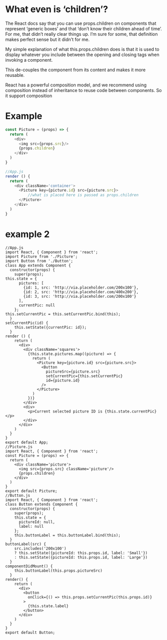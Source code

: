 # What even is ‘children’?

The React docs say that you can use props.children on components that represent ‘generic boxes’ and that ‘don’t know their children ahead of time’. For me, that didn’t really clear things up. I’m sure for some, that definition makes perfect sense but it didn’t for me.

My simple explanation of what this.props.children does is that it is used to display whatever you include between the opening and closing tags when invoking a component.

This de-couples the <Picture> component from its content and makes it more reusable.

React has a powerful composition model, and we recommend using composition instead of inheritance to reuse code between components.
So it support composition

# Example 

```js
const Picture = (props) => {
  return (
    <div>
      <img src={props.src}/>
      {props.children}
    </div>
  )
}

//App.js
render () {
  return (
    <div className='container'>
      <Picture key={picture.id} src={picture.src}>
          //what is placed here is passed as props.children  
      </Picture>
    </div>
  )
}

```

# example 2

```
//App.js
import React, { Component } from 'react';
import Picture from './Picture';
import Button from './Button';
class App extends Component {
  constructor(props) {
    super(props);
this.state = {
      pictures: [
        {id: 1, src: 'http://via.placeholder.com/200x100'},
        {id: 2, src: 'http://via.placeholder.com/400x200'},
        {id: 3, src: 'http://via.placeholder.com/200x100'}
      ],
      currentPic: null
    };
this.setCurrentPic = this.setCurrentPic.bind(this);
  }
setCurrentPic(id) {
    this.setState({currentPic: id});
  }
render () {
    return (
      <div>
        <div className='squares'>
          {this.state.pictures.map((picture) => {
            return (
              <Picture key={picture.id} src={picture.src}>
                <Button
                  pictureSrc={picture.src}
                  setCurrentPic={this.setCurrentPic}
                  id={picture.id}
                />
              </Picture>
            )
          })}
        </div>
        <div>
          <p>Current selected picture ID is {this.state.currentPic}</p>
        </div>
      </div>
    )
  }
}
export default App;
//Picture.js
import React, { Component } from 'react';
const Picture = (props) => {
  return (
    <div className='picture'>
      <img src={props.src} className='picture'/>
      {props.children}
    </div>
  )
}
export default Picture;
//Button.js
import React, { Component } from 'react';
class Button extends Component {
  constructor(props) {
    super(props);
    this.state = {
      pictureId: null,
      label: null
    };
    this.buttonLabel = this.buttonLabel.bind(this);
  }
buttonLabel(src) {
    src.includes('200x100')
    ? this.setState({pictureId: this.props.id, label: 'Small'})
    : this.setState({pictureId: this.props.id, label: 'Large'})
  }
componentDidMount() {
    this.buttonLabel(this.props.pictureSrc)
  }
render() {
    return (
      <div>
        <button
          onClick={() => this.props.setCurrentPic(this.props.id)}
        >
          {this.state.label}
        </button>
      </div>
    )
  }
}
export default Button;
```
